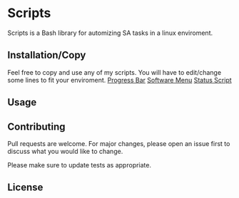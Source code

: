 # Scripts

Scripts is a Bash library for automizing SA tasks in a linux enviroment.

## Installation/Copy

Feel free to copy and use any of my scripts. You will have to edit/change some lines to fit your enviroment.
[Progress Bar](https://github.com/oddotter/Scripts/blob/master/Progress%20Bar)
[Software Menu](https://github.com/oddotter/Scripts/blob/master/Software_Menu) 
[Status Script](https://github.com/oddotter/Scripts/blob/master/status_rhel) 

## Usage


## Contributing
Pull requests are welcome. For major changes, please open an issue first to discuss what you would like to change.

Please make sure to update tests as appropriate.

## License
